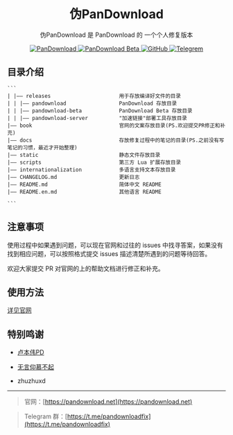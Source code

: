 <h1 align="center">
  伪PanDownload
</h1>
<p align="center">
  伪PanDownload 是 PanDownload 的 一个个人修复版本<br>
</p>
<p align="center">
  <a href="https://github.com/PanDownload-Fix/PanDownload-Fix/tree/main/releases/pandownload">
    <img alt="PanDownload" src="https://img.shields.io/badge/PanDownload-v0.1.2-brightgreen?style=flat-square&logo=iCloud"/>
  </a>
  <a href="https://github.com/PanDownload-Fix/PanDownload-Fix/tree/main/releases/pandownload-beta">
    <img alt="PanDownload Beta" src="https://img.shields.io/badge/PanDownload--Beta-V0.0.3-brightgreen?style=flat-square&logo=iCloud"/>
  </a>
  <a href="https://github.com/PanDownload-Fix/PanDownload-Fix">
    <img alt="GitHub" src="https://img.shields.io/github/stars/PanDownload-Fix/PanDownload-Fix?style=flat-square&logo=GitHub"/>
  </a>
  <a href="https://t.me/PanDownloadFix">
    <img alt="Telegrem" src="https://img.shields.io/badge/Telegrem-@PanDownloadFix-brightgreen?style=flat-square&color=4ab494&logo=Telegram"/>
  </a>
</p>


## 目录介绍

````
```
| |—— releases                      用于存放编译好文件的目录
| | |—— pandownload                 PanDownload 存放目录
| | |—— pandownload-beta            PanDownload Beta 存放目录
| | |—— pandownload-server          "加速链接"部署工具存放目录
|—— book                            官网的文案存放目录(PS.欢迎提交PR修正和补充)
|—— docs                            存放修复过程中的笔记的目录(PS.之前没有写笔记的习惯，最近才开始整理)
|—— static                          静态文件存放目录
|—— scripts                         第三方 Lua 扩展存放目录
|—— internationalization            多语言支持文本存放目录
|—— CHANGELOG.md                    更新日志
|—— README.md                       简体中文 README
|—— README.en.md                    其他语言 README

```
````

## 注意事项

使用过程中如果遇到问题，可以现在官网和过往的 issues 中找寻答案，如果没有找到相应问题，可以按照格式提交 issues 描述清楚所遇到的问题等待回答。

欢迎大家提交 PR 对官网的上的帮助文档进行修正和补充。

## 使用方法

[详见官网](https://pandownload.net)

## 特别鸣谢

- [卢本伟PD](https://github.com/lubenweiPD)

- [无言仰慕不起](https://github.com/Admirepowered)
- zhuzhuxd

---

> 官网：[https://pandownload.net](https://pandownload.net)

> Telegram 群：[https://t.me/pandownloadfix](https://t.me/pandownloadfix)
